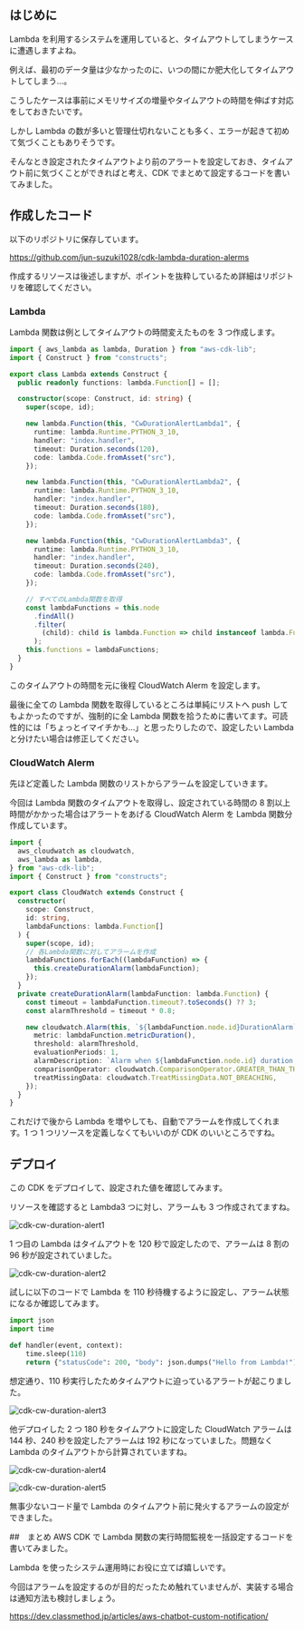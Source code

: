 ## はじめに

Lambda を利用するシステムを運用していると、タイムアウトしてしまうケースに遭遇しますよね。

例えば、最初のデータ量は少なかったのに、いつの間にか肥大化してタイムアウトしてしまう…。

こうしたケースは事前にメモリサイズの増量やタイムアウトの時間を伸ばす対応をしておきたいです。

しかし Lambda の数が多いと管理仕切れないことも多く、エラーが起きて初めて気づくこともありそうです。

そんなとき設定されたタイムアウトより前のアラートを設定しておき、タイムアウト前に気づくことができればと考え、CDK でまとめて設定するコードを書いてみました。

## 作成したコード

以下のリポジトリに保存しています。

https://github.com/jun-suzuki1028/cdk-lambda-duration-alerms

作成するリソースは後述しますが、ポイントを抜粋しているため詳細はリポジトリを確認してください。

### Lambda

Lambda 関数は例としてタイムアウトの時間変えたものを 3 つ作成します。

```typescript
import { aws_lambda as lambda, Duration } from "aws-cdk-lib";
import { Construct } from "constructs";

export class Lambda extends Construct {
  public readonly functions: lambda.Function[] = [];

  constructor(scope: Construct, id: string) {
    super(scope, id);

    new lambda.Function(this, "CwDurationAlertLambda1", {
      runtime: lambda.Runtime.PYTHON_3_10,
      handler: "index.handler",
      timeout: Duration.seconds(120),
      code: lambda.Code.fromAsset("src"),
    });

    new lambda.Function(this, "CwDurationAlertLambda2", {
      runtime: lambda.Runtime.PYTHON_3_10,
      handler: "index.handler",
      timeout: Duration.seconds(180),
      code: lambda.Code.fromAsset("src"),
    });

    new lambda.Function(this, "CwDurationAlertLambda3", {
      runtime: lambda.Runtime.PYTHON_3_10,
      handler: "index.handler",
      timeout: Duration.seconds(240),
      code: lambda.Code.fromAsset("src"),
    });

    // すべてのLambda関数を取得
    const lambdaFunctions = this.node
      .findAll()
      .filter(
        (child): child is lambda.Function => child instanceof lambda.Function
      );
    this.functions = lambdaFunctions;
  }
}
```
このタイムアウトの時間を元に後程 CloudWatch Alerm を設定します。

最後に全ての Lambda 関数を取得しているところは単純にリストへ push してもよかったのですが、強制的に全 Lambda 関数を拾うために書いてます。可読性的には「ちょっとイマイチかも…」と思ったりしたので、設定したい Lambda と分けたい場合は修正してください。

### CloudWatch Alerm

先ほど定義した Lambda 関数のリストからアラームを設定していきます。

今回は Lambda 関数のタイムアウトを取得し、設定されている時間の 8 割以上時間がかかった場合はアラートをあげる CloudWatch Alerm を Lambda 関数分作成しています。

```typescript
import {
  aws_cloudwatch as cloudwatch,
  aws_lambda as lambda,
} from "aws-cdk-lib";
import { Construct } from "constructs";

export class CloudWatch extends Construct {
  constructor(
    scope: Construct,
    id: string,
    lambdaFunctions: lambda.Function[]
  ) {
    super(scope, id);
    // 各Lambda関数に対してアラームを作成
    lambdaFunctions.forEach((lambdaFunction) => {
      this.createDurationAlarm(lambdaFunction);
    });
  }
  private createDurationAlarm(lambdaFunction: lambda.Function) {
    const timeout = lambdaFunction.timeout?.toSeconds() ?? 3;
    const alarmThreshold = timeout * 0.8;

    new cloudwatch.Alarm(this, `${lambdaFunction.node.id}DurationAlarm`, {
      metric: lambdaFunction.metricDuration(),
      threshold: alarmThreshold,
      evaluationPeriods: 1,
      alarmDescription: `Alarm when ${lambdaFunction.node.id} duration exceeds ${alarmThreshold} seconds`,
      comparisonOperator: cloudwatch.ComparisonOperator.GREATER_THAN_THRESHOLD,
      treatMissingData: cloudwatch.TreatMissingData.NOT_BREACHING,
    });
  }
}
```

これだけで後から Lambda を増やしても、自動でアラームを作成してくれます。1 つ 1 つリソースを定義しなくてもいいのが CDK のいいところですね。

## デプロイ

この CDK をデプロイして、設定された値を確認してみます。

リソースを確認すると Lambda3 つに対し、アラームも 3 つ作成されてますね。

![cdk-cw-duration-alert1](https://devio2024-media.developers.io/image/upload/v1720145585/2024/07/05/bf0p82rldq642e2l2wtp.png)

1 つ目の Lambda はタイムアウトを 120 秒で設定したので、アラームは 8 割の 96 秒が設定されていました。

![cdk-cw-duration-alert2](https://devio2024-media.developers.io/image/upload/v1720145585/2024/07/05/kkmswm31fiprtwwasvfc.png)

試しに以下のコードで Lambda を 110 秒待機するように設定し、アラーム状態になるか確認してみます。

```python
import json
import time

def handler(event, context):
    time.sleep(110)
    return {"statusCode": 200, "body": json.dumps("Hello from Lambda!")}
```

想定通り、110 秒実行したためタイムアウトに迫っているアラートが起こりました。

![cdk-cw-duration-alert3](https://devio2024-media.developers.io/image/upload/v1720145585/2024/07/05/yjbjnk8rol9ztu9admgb.png)

他デプロイした 2 つ 180 秒をタイムアウトに設定した CloudWatch アラームは 144 秒、240 秒を設定したアラームは 192 秒になっていました。問題なく Lambda のタイムアウトから計算されていますね。

![cdk-cw-duration-alert4](https://devio2024-media.developers.io/image/upload/v1720145585/2024/07/05/wypeiuazjuy1sdk3eopw.png)

![cdk-cw-duration-alert5](https://devio2024-media.developers.io/image/upload/v1720145585/2024/07/05/ehrpbsn93ingxfejuyrt.png)

無事少ないコード量で Lambda のタイムアウト前に発火するアラームの設定ができました。

##　まとめ
AWS CDK で Lambda 関数の実行時間監視を一括設定するコードを書いてみました。

Lambda を使ったシステム運用時にお役に立てば嬉しいです。

今回はアラームを設定するのが目的だったため触れていませんが、実装する場合は通知方法も検討しましょう。

https://dev.classmethod.jp/articles/aws-chatbot-custom-notification/
